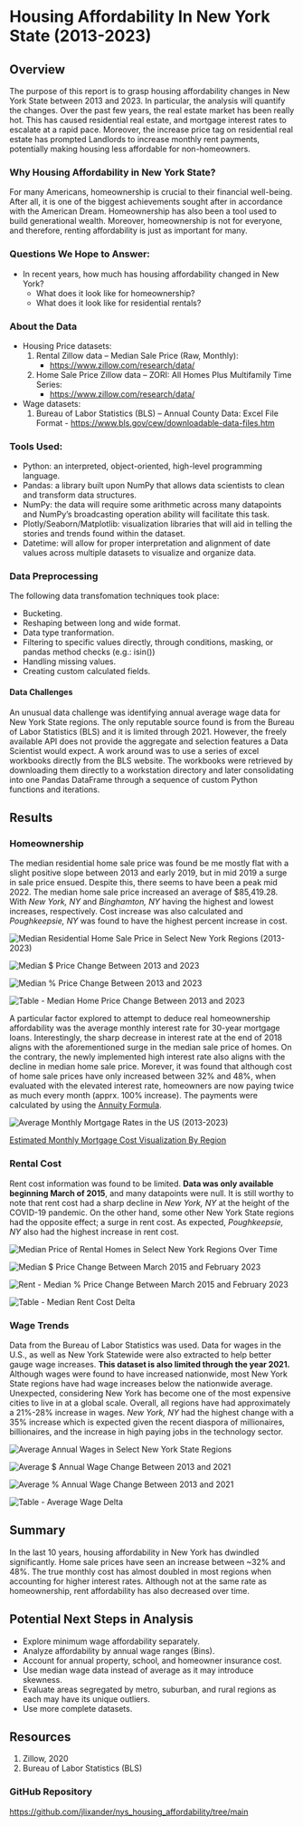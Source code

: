 # Housing Affordability In New York State (2013-2023)

## Overview
The purpose of this report is to grasp housing affordability changes in New York State between 2013 and 2023. In particular, the analysis will quantify the changes. Over the past few years, the real estate market has been really hot. This has caused residential real estate, and mortgage interest rates to escalate at a rapid pace. Moreover, the increase price tag on residential real estate has prompted Landlords to increase monthly rent payments, potentially making housing less affordable for non-homeowners.

### Why Housing Affordability in New York State?
For many Americans, homeownership is crucial to their financial well-being. After all, it is one of the biggest achievements sought after in accordance with the American Dream. Homeownership has also been a tool used to build generational wealth. Moreover, homeownership is not for everyone, and therefore, renting affordability is just as important for many.

### Questions We Hope to Answer:
* In recent years, how much has housing affordability changed in New York?
  * What does it look like for homeownership?
  * What does it look like for residential rentals?


### About the Data
* Housing Price datasets:
  1. Rental Zillow data – Median Sale Price (Raw, Monthly):
      - https://www.zillow.com/research/data/
  2. Home Sale Price Zillow data – ZORI: All Homes Plus Multifamily Time Series:
      - https://www.zillow.com/research/data/
* Wage datasets:
  1.	Bureau of Labor Statistics (BLS) – Annual County Data: Excel File Format
      - https://www.bls.gov/cew/downloadable-data-files.htm

### Tools Used:
* Python: an interpreted, object-oriented, high-level programming language.
* Pandas: a library built upon NumPy that allows data scientists to clean and transform data structures.
* NumPy: the data will require some arithmetic across many datapoints and NumPy’s broadcasting operation ability will facilitate this task.
* Plotly/Seaborn/Matplotlib: visualization libraries that will aid in telling the stories and trends found within the dataset.
* Datetime: will allow for proper interpretation and alignment of date values across multiple datasets to visualize and organize data.

### Data Preprocessing
The following data transfomation techniques took place:
* Bucketing.
* Reshaping between long and wide format.
* Data type tranformation.
* Filtering to specific values directly, through conditions, masking, or pandas method checks (e.g.: isin())
* Handling missing values.
* Creating custom calculated fields.

#### Data Challenges
An unusual data challenge was identifying annual average wage data for New York State regions. The only reputable source found is from the Bureau of Labor Statistics (BLS) and it is limited through 2021. However, the freely available API does not provide the aggregate and selection features a Data Scientist would expect. A work around was to use a series of excel workbooks directly from the BLS website. The workbooks were retrieved by downloading them directly to a workstation directory and later consolidating into one Pandas DataFrame through a sequence of custom Python functions and iterations.


## Results

### Homeownership

The median residential home sale price was found be me mostly flat with a slight positive slope between 2013 and early 2019, but in mid 2019 a surge in sale price ensued. Despite this, there seems to have been a peak mid 2022. The median home sale price increased an average of $85,419.28. With _New York, NY_ and _Binghamton, NY_ having the highest and lowest increases, respectively. Cost increase was also calculated and _Poughkeepsie, NY_ was found to have the highest percent increase in cost.

![Median Residential Home Sale Price in Select New York Regions (2013-2023)](https://github.com/jlixander/nys_housing_affordability/blob/main/graphs_and_tables/Median_Residential_Home_Sale_Price_in_Select_New_York_Regions_(2013-2023).png?raw=true)

![Median $ Price Change Between 2013 and 2023](https://github.com/jlixander/nys_housing_affordability/blob/main/graphs_and_tables/Median_$_Price_Change_Between_2013_and_2023.png?raw=true)

![Median % Price Change Between 2013 and 2023](https://github.com/jlixander/nys_housing_affordability/blob/main/graphs_and_tables/Median_%25_Price_Change_Between_2013_and_2023.png?raw=true)

![Table - Median Home Price Change Between 2013 and 2023](https://github.com/jlixander/nys_housing_affordability/blob/main/graphs_and_tables/df_median_sale_price_delta.png?raw=true)


A particular factor explored to attempt to deduce real homeownership affordability was the average monthly interest rate for 30-year mortgage loans. Interestingly, the sharp decrease in interest rate at the end of 2018 aligns with the aforementioned surge in the median sale price of homes. On the contrary, the newly implemented high interest rate also aligns with the decline in median home sale price. Morever, it was found that although cost of home sale prices have only increased between 32% and 48%, when evaluated with the elevated interest rate, homeowners are now paying twice as much every month (apprx. 100% increase). The payments were calculated by using the [Annuity Formula](https://www.investopedia.com/retirement/calculating-present-and-future-value-of-annuities/).

![Average Monthly Mortgage Rates in the US (2013-2023)](https://github.com/jlixander/nys_housing_affordability/blob/main/graphs_and_tables/Average_Monthly_Mortgage_Rates_in_the_US_(2013-2023).png?raw=true)

[Estimated Monthly Mortgage Cost Visualization By Region](https://github.com/jlixander/nys_housing_affordability/blob/main/graphs_and_tables/Estimated_Monthly_Payments_by_Region_(2013-2023).png?raw=true)


### Rental Cost

Rent cost information was found to be limited. **Data was only available beginning March of 2015**, and many datapoints were null. It is still worthy to note that rent cost had a sharp decline in _New York, NY_ at the height of the COVID-19 pandemic. On the other hand, some other New York State regions had the opposite effect; a surge in rent cost. As expected, _Poughkeepsie, NY_ also had the highest increase in rent cost.

![Median Price of Rental Homes in Select New York Regions Over Time](https://github.com/jlixander/nys_housing_affordability/blob/main/graphs_and_tables/Median_Price_of_Rental_Homes_in_Select_New_York_Regions_Over_Time.png?raw=true)

![Median $ Price Change Between March 2015 and February 2023](https://github.com/jlixander/nys_housing_affordability/blob/main/graphs_and_tables/Rent_-_Median_$_Price_Change_Between_March_2015_and_February_2023.png?raw=true)

![Rent - Median % Price Change Between March 2015 and February 2023](https://github.com/jlixander/nys_housing_affordability/blob/main/graphs_and_tables/Rent_-_Median_%25_Price_Change_Between_March_2015_and_February_2023.png?raw=true)

![Table - Median Rent Cost Delta](https://github.com/jlixander/nys_housing_affordability/blob/main/graphs_and_tables/df_median_rent_cost_delta.png?raw=true)

### Wage Trends

Data from the Bureau of Labor Statistics was used. Data for wages in the U.S., as well as New York Statewide were also extracted to help better gauge wage increases. **This dataset is also limited through the year 2021.** Although wages were found to have increased nationwide, most New York State regions have had wage increases below the nationwide average. Unexpected, considering New York has become one of the most expensive cities to live in at a global scale. Overall, all regions have had approximately a 21%-28% increase in wages. _New York, NY_ had the highest change with a 35% increase which is expected given the recent diaspora of millionaires, billionaires, and the increase in high paying jobs in the technology sector.

![Average Annual Wages in Select New York State Regions](https://github.com/jlixander/nys_housing_affordability/blob/main/graphs_and_tables/Average_Annual_Wages_in_New_York_State.png?raw=true)

![Average $ Annual Wage Change Between 2013 and 2021](https://github.com/jlixander/nys_housing_affordability/blob/main/graphs_and_tables/Average_$_Annual_Wage_Change_Between_2013_and_2021.png?raw=true)

![Average % Annual Wage Change Between 2013 and 2021](https://github.com/jlixander/nys_housing_affordability/blob/main/graphs_and_tables/Average_%25_Annual_Wage_Change_Between_2013_and_2021.png?raw=true)

![Table - Average Wage Delta](https://github.com/jlixander/nys_housing_affordability/blob/main/graphs_and_tables/df_average_wage_delta.png?raw=true)


## Summary

In the last 10 years, housing affordability in New York has dwindled significantly. Home sale prices have seen an increase between ~32% and 48%. The true monthly cost has almost doubled in most regions when accounting for higher interest rates. Although not at the same rate as homeownership, rent affordability has also decreased over time.


## Potential Next Steps in Analysis
* Explore minimum wage affordability separately.
* Analyze affordability by annual wage ranges (Bins).
* Account for annual property, school, and homeowner insurance cost.
* Use median wage data instead of average as it may introduce skewness.
* Evaluate areas segregated by metro, suburban, and rural regions as each may have its unique outliers.
* Use more complete datasets.




## Resources
1. Zillow, 2020
2. Bureau of Labor Statistics (BLS)

### GitHub Repository
https://github.com/jlixander/nys_housing_affordability/tree/main
